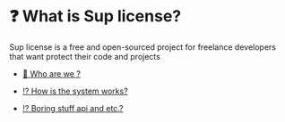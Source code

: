 # ❓ What is Sup license?



Sup license is a free and open-sourced project for freelance developers that want protect their code and projects

* [🙎 Who are we ?](who-are-we.md)
* [⁉️ How is the system works?](how-is-the-system-works.md)

* [⁉️ Boring stuff api and etc.?](requests.md)

